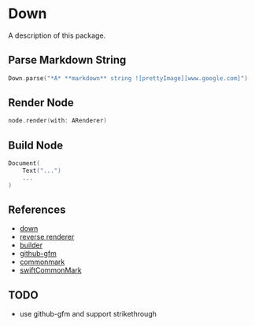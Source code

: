 # Down

A description of this package.

## Parse Markdown String
```swift
Down.parse("*A* **markdown** string ![prettyImage][www.google.com]")
```

## Render Node
```swift
node.render(with: ARenderer)
```

## Build Node
```swift
Document(
    Text("...")
    ...
)
```

## References
- [down](https://github.com/johnxnguyen/Down)
- [reverse renderer](https://github.com/commonmark/cmark/issues/99)
- [builder](https://github.com/jgm/cmark-lua/blob/master/cmark/builder.lua)
- [github-gfm](https://github.com/github/cmark-gfm)
- [commonmark](https://github.com/commonmark/cmark)
- [swiftCommonMark](https://github.com/gonzalezreal/SwiftCommonMark)

## TODO
- use github-gfm and support strikethrough
